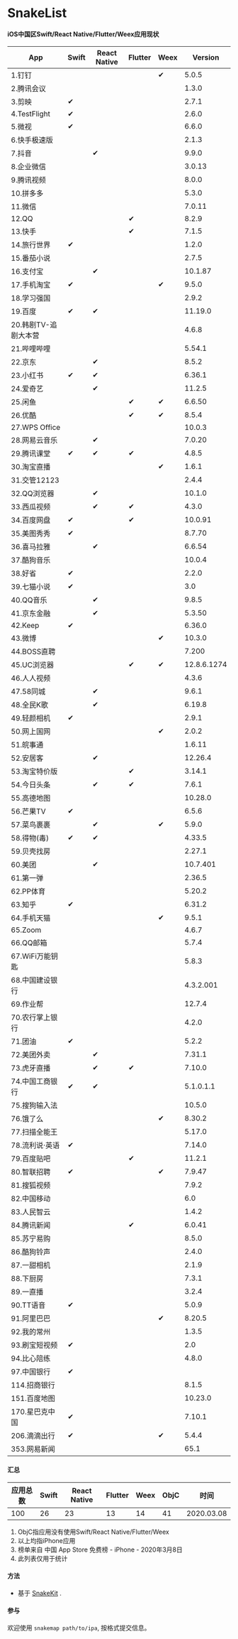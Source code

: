 # SnakeList
#### iOS中国区Swift/React Native/Flutter/Weex应用现状

| App            | Swift | React Native | Flutter | Weex | Version |
| --------------- | ----- | ------------ | ------- | ---- | ---- |
| 1.钉钉 |   |   |   | ✔ | 5.0.5 |
| 2.腾讯会议 |   |   |   |   | 1.3.0 |
| 3.剪映 | ✔ |   |   |   | 2.7.1 |
| 4.TestFlight | ✔ |   |   |   | 2.6.0 |
| 5.微视 | ✔ |   |   |   | 6.6.0 |
| 6.快手极速版 |   |   |   |   | 2.1.3 |
| 7.抖音 |   | ✔ |   |   | 9.9.0 |
| 8.企业微信 |   |   |   |   | 3.0.13 |
| 9.腾讯视频 |   |   |   |   | 8.0.0 |
| 10.拼多多 |   |   |   |   | 5.3.0 |
| 11.微信 |   |   |   |   | 7.0.11 |
| 12.QQ |   |   | ✔ |   | 8.2.9 |
| 13.快手 |   |   | ✔ |   | 7.1.5 |
| 14.旅行世界 | ✔ |   |   |   | 1.2.0 |
| 15.番茄小说 |   |   |   |   | 2.7.5 |
| 16.支付宝 |   | ✔ |   |   | 10.1.87 |
| 17.手机淘宝 | ✔ |   |   | ✔ | 9.5.0 |
| 18.学习强国 |   |   |   |   | 2.9.2 |
| 19.百度 | ✔ | ✔ |   |   | 11.19.0 |
| 20.韩剧TV-追剧大本营 |   |   |   |   | 4.6.8 |
| 21.哔哩哔哩 |   |   |   |   | 5.54.1 |
| 22.京东 |   | ✔ |   |   | 8.5.2 |
| 23.小红书 | ✔ | ✔ |   |   | 6.36.1 |
| 24.爱奇艺 |   | ✔ |   |   | 11.2.5 |
| 25.闲鱼 |   |   | ✔ | ✔ | 6.6.50 |
| 26.优酷 |   |   | ✔ | ✔ | 8.5.4 |
| 27.WPS Office |   |   |   |   | 10.0.3 |
| 28.网易云音乐 |   | ✔ |   |   | 7.0.20 |
| 29.腾讯课堂 | ✔ | ✔ | ✔ |   | 4.8.5 |
| 30.淘宝直播 |   |   |   | ✔ | 1.6.1 |
| 31.交管12123 |   |   |   |   | 2.4.4 |
| 32.QQ浏览器 |   | ✔ |   |   | 10.1.0 |
| 33.西瓜视频 |   | ✔ | ✔ |   | 4.3.0 |
| 34.百度网盘 | ✔ |   | ✔ |   | 10.0.91 |
| 35.美图秀秀 | ✔ |   |   |   | 8.7.70 |
| 36.喜马拉雅 |   | ✔ |   |   | 6.6.54 |
| 37.酷狗音乐 |   |   |   |   | 10.0.4 |
| 38.好省 | ✔ |   |   |   | 2.2.0 |
| 39.七猫小说 | ✔ |   |   |   | 3.0 |
| 40.QQ音乐 |   | ✔ |   |   | 9.8.5 |
| 41.京东金融 |   | ✔ |   |   | 5.3.50 |
| 42.Keep | ✔ |   |   |   | 6.36.0 |
| 43.微博 |   |   |   | ✔ | 10.3.0 |
| 44.BOSS直聘 |   |   |   |   | 7.200 |
| 45.UC浏览器 |   |   | ✔ | ✔ | 12.8.6.1274 |
| 46.人人视频 |   |   |   |   | 4.3.6 |
| 47.58同城 |   | ✔ |   |   | 9.6.1 |
| 48.全民K歌 |   | ✔ |   |   | 6.19.8 |
| 49.轻颜相机 | ✔ |   |   |   | 2.9.1 |
| 50.网上国网 |   |   |   | ✔ | 2.0.2 |
| 51.皖事通 |   |   |   |   | 1.6.11 |
| 52.安居客 |   | ✔ |   |   | 12.26.4 |
| 53.淘宝特价版 |   |   | ✔ |   | 3.14.1 |
| 54.今日头条 |   | ✔ | ✔ |   | 7.6.1|
| 55.高德地图 |   |   |   |   | 10.28.0 |
| 56.芒果TV | ✔ |   |   |   | 6.5.6 |
| 57.菜鸟裹裹 |   | ✔ |   | ✔ | 5.9.0 |
| 58.得物(毒) | ✔ | ✔ |   |   | 4.33.5 |
| 59.贝壳找房 |   |   |   |   | 2.27.1 |
| 60.美团 |   | ✔ |   |   | 10.7.401 |
| 61.第一弹 |   |   |   |   | 2.36.5 |
| 62.PP体育 |   |   |   |   | 5.20.2 |
| 63.知乎 | ✔ |   |   |   | 6.31.2 |
| 64.手机天猫 |   |   |   | ✔ | 9.5.1 |
| 65.Zoom |   |   |   |   | 4.6.7 |
| 66.QQ邮箱 |   |   |   |   | 5.7.4 |
| 67.WiFi万能钥匙 |   |   |   |   | 5.8.3 |
| 68.中国建设银行 |   |   |   |   | 4.3.2.001 |
| 69.作业帮 |   |   |   |   | 12.7.4 |
| 70.农行掌上银行 |   |   |   |   | 4.2.0 |
| 71.团油 | ✔ |  |   |  | 5.2.2 |
| 72.美团外卖 |   | ✔ |   |   | 7.31.1 |
| 73.虎牙直播 |   | ✔ | ✔ |   | 7.10.0 |
| 74.中国工商银行 | ✔ | ✔ |   |   | 5.1.0.1.1 |
| 75.搜狗输入法 |   |   |   |   | 10.5.0 |
| 76.饿了么 |   |   |   | ✔ | 8.30.2 |
| 77.扫描全能王 |   |   |   |   | 5.17.0 |
| 78.流利说·英语 | ✔ |   |   |   | 7.14.0 |
| 79.百度贴吧 |   |   | ✔ |   | 11.2.1 |
| 80.智联招聘 | ✔ |   |   | ✔ | 7.9.47 |
| 81.搜狐视频 |   |   |   |   | 7.9.2 |
| 82.中国移动 |   |   |   |   | 6.0 |
| 83.人民智云 |   |   |   |   | 1.4.2 |
| 84.腾讯新闻 |   |   | ✔ |   | 6.0.41 |
| 85.苏宁易购 |   |   |   |   | 8.5.0 |
| 86.酷狗铃声 |   |   |   |   | 2.4.0 |
| 87.一甜相机 |   |   |   |   | 2.1.9 |
| 88.下厨房 |   |   |   |   | 7.3.1 |
| 89.一直播 |   |   |   |   | 3.2.4 |
| 90.TT语音 | ✔ |   |   |   | 5.0.9 |
| 91.阿里巴巴 |   |   |   | ✔ | 8.20.5 |
| 92.我的常州 |   |   |   |   | 1.3.5 |
| 93.刷宝短视频 | ✔ |   |   |   | 2.0 |
| 94.比心陪练 |   |   |   |   | 4.8.0 |
| 97.中国银行 | ✔ |   |   |   |  |
| 114.招商银行 |   |   |   |   | 8.1.5 |
| 151.百度地图 |   |   |   |   | 10.23.0 |
| 170.星巴克中国 | ✔ |   |   |   | 7.10.1 |
| 206.滴滴出行 | ✔ |   |   | ✔ | 5.4.4 |
| 353.网易新闻 |   |   |   |   | 65.1 |

#### 汇总
| 应用总数            | Swift | React Native | Flutter | Weex | ObjC | 时间 |
| --------------- | ----- | ------------ | ------- | ---- | ---- | ---- |
| 100 | 26 | 23 | 13 | 14 | 41 | 2020.03.08 |

1. ObjC指应用没有使用Swift/React Native/Flutter/Weex
2. 以上均指iPhone应用
3. 榜单来自 中国 App Store 免费榜 - iPhone - 2020年3月8日
4. 此列表仅用于统计

#### 方法
* 基于 [SnakeKit](https://github.com/flexih/SnakeKit) . 

#### 参与
欢迎使用 `snakemap path/to/ipa`, 按格式提交信息。



